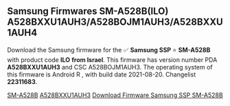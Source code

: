 <h2>Samsung Firmwares SM-A528B(ILO) A528BXXU1AUH3/A528BOJM1AUH3/A528BXXU1AUH4</h2>
Download the Samsung firmware for the ✅ <strong>Samsung SSP </strong> ⭐ <strong>SM-A528B</strong> with product code <strong>ILO</strong> <strong> from Israel</strong>. This firmware has version number PDA <strong>A528BXXU1AUH3</strong> and CSC A528BOJM1AUH3. The operating system of this firmware is Android R , with build date 2021-08-20. Changelist <strong>22311683</strong>.


[SM-A528B](https://samfirm.shop/samsung/model/SM-A528B)
[A528BXXU1AUH3](https://samfirm.shop/samsung/pda/A528BXXU1AUH3)
[Download Firmware Samsung SSP SM-A528B](https://samfirm.shop/samsung/firmware/454174)
